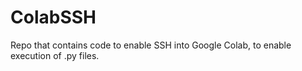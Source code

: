 # ColabSSH
Repo that contains code to enable SSH into Google Colab, to enable execution of .py files. 
